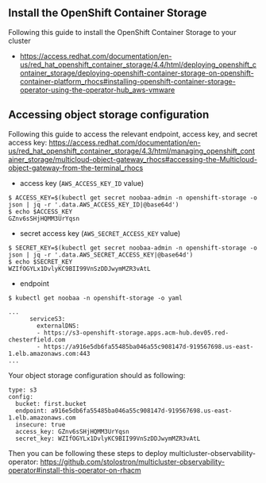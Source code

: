 ## Install the OpenShift Container Storage

Following this guide to install the OpenShift Container Storage to your cluster
* https://access.redhat.com/documentation/en-us/red_hat_openshift_container_storage/4.4/html/deploying_openshift_container_storage/deploying-openshift-container-storage-on-openshift-container-platform_rhocs#installing-openshift-container-storage-operator-using-the-operator-hub_aws-vmware

## Accessing object storage configuration

Following this guide to access the relevant endpoint, access key, and secret access key: https://access.redhat.com/documentation/en-us/red_hat_openshift_container_storage/4.3/html/managing_openshift_container_storage/multicloud-object-gateway_rhocs#accessing-the-Multicloud-object-gateway-from-the-terminal_rhocs

- access key (`AWS_ACCESS_KEY_ID` value)

```
$ ACCESS_KEY=$(kubectl get secret noobaa-admin -n openshift-storage -o json | jq -r '.data.AWS_ACCESS_KEY_ID|@base64d')
$ echo $ACCESS_KEY
GZnv6sSHjHQMM3UrYqsn
```

- secret access key (`AWS_SECRET_ACCESS_KEY` value)

```
$ SECRET_KEY=$(kubectl get secret noobaa-admin -n openshift-storage -o json | jq -r '.data.AWS_SECRET_ACCESS_KEY|@base64d')
$ echo $SECRET_KEY
WZIfOGYLx1DvlyKC9BII99VnSzDDJwymMZR3vAtL
```

- endpoint

```
$ kubectl get noobaa -n openshift-storage -o yaml

...
      serviceS3:
        externalDNS:
        - https://s3-openshift-storage.apps.acm-hub.dev05.red-chesterfield.com
        - https://a916e5db6fa55485ba046a55c908147d-919567698.us-east-1.elb.amazonaws.com:443
...
```

Your object storage configuration should as following:

```
type: s3
config:
  bucket: first.bucket
  endpoint: a916e5db6fa55485ba046a55c908147d-919567698.us-east-1.elb.amazonaws.com
  insecure: true
  access_key: GZnv6sSHjHQMM3UrYqsn
  secret_key: WZIfOGYLx1DvlyKC9BII99VnSzDDJwymMZR3vAtL
```

Then you can be following these steps to deploy multicluster-observability-operator: https://github.com/stolostron/multicluster-observability-operator#install-this-operator-on-rhacm
